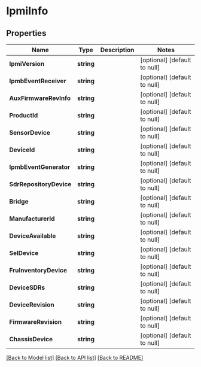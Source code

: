 # IpmiInfo

## Properties
Name | Type | Description | Notes
------------ | ------------- | ------------- | -------------
**IpmiVersion** | **string** |  | [optional] [default to null]
**IpmbEventReceiver** | **string** |  | [optional] [default to null]
**AuxFirmwareRevInfo** | **string** |  | [optional] [default to null]
**ProductId** | **string** |  | [optional] [default to null]
**SensorDevice** | **string** |  | [optional] [default to null]
**DeviceId** | **string** |  | [optional] [default to null]
**IpmbEventGenerator** | **string** |  | [optional] [default to null]
**SdrRepositoryDevice** | **string** |  | [optional] [default to null]
**Bridge** | **string** |  | [optional] [default to null]
**ManufacturerId** | **string** |  | [optional] [default to null]
**DeviceAvailable** | **string** |  | [optional] [default to null]
**SelDevice** | **string** |  | [optional] [default to null]
**FruInventoryDevice** | **string** |  | [optional] [default to null]
**DeviceSDRs** | **string** |  | [optional] [default to null]
**DeviceRevision** | **string** |  | [optional] [default to null]
**FirmwareRevision** | **string** |  | [optional] [default to null]
**ChassisDevice** | **string** |  | [optional] [default to null]

[[Back to Model list]](../README.md#documentation-for-models) [[Back to API list]](../README.md#documentation-for-api-endpoints) [[Back to README]](../README.md)



